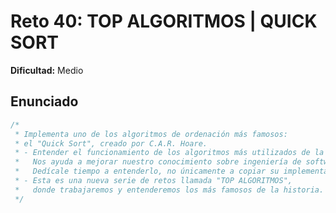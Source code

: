 # Reto 40: TOP ALGORITMOS | QUICK SORT

**Dificultad:** Medio

## Enunciado

```Javascript
/*
 * Implementa uno de los algoritmos de ordenación más famosos:
 * el "Quick Sort", creado por C.A.R. Hoare.
 * - Entender el funcionamiento de los algoritmos más utilizados de la historia
 *   Nos ayuda a mejorar nuestro conocimiento sobre ingeniería de software.
 *   Dedícale tiempo a entenderlo, no únicamente a copiar su implementación.
 * - Esta es una nueva serie de retos llamada "TOP ALGORITMOS",
 *   donde trabajaremos y entenderemos los más famosos de la historia.
 */
```
